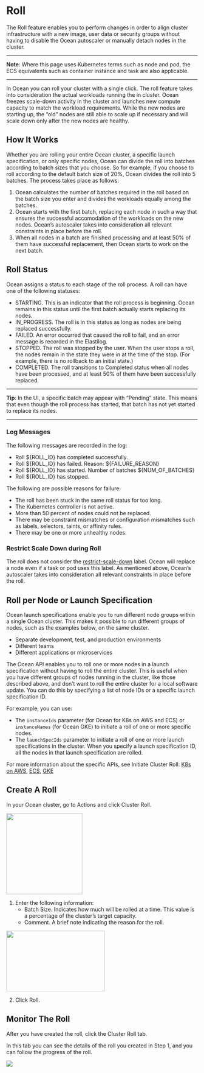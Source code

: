 # Roll

The Roll feature enables you to perform changes in order to align cluster infrastructure with a new image, user data or security groups without having to disable the Ocean autoscaler or manually detach nodes in the cluster.

---

**Note**: Where this page uses Kubernetes terms such as node and pod, the ECS equivalents such as container instance and task are also applicable.

---

In Ocean you can roll your cluster with a single click. The roll feature takes into consideration the actual workloads running the in cluster. Ocean freezes scale-down activity in the cluster and launches new compute capacity to match the workload requirements. While the new nodes are starting up, the “old” nodes are still able to scale up if necessary and will scale down only after the new nodes are healthy.

## How It Works

Whether you are rolling your entire Ocean cluster, a specific launch specification, or only specific nodes, Ocean can divide the roll into batches according to batch sizes that you choose. So for example, if you choose to roll according to the default batch size of 20%, Ocean divides the roll into 5 batches. The process takes place as follows:

1. Ocean calculates the number of batches required in the roll based on the batch size you enter and divides the workloads equally among the batches.
2. Ocean starts with the first batch, replacing each node in such a way that ensures the successful accomodation of the workloads on the new nodes. Ocean’s autoscaler takes into consideration all relevant constraints in place before the roll.
3. When all nodes in a batch are finished processing and at least 50% of them have successful replacement, then Ocean starts to work on the next batch.

## Roll Status

Ocean assigns a status to each stage of the roll process. A roll can have one of the following statuses:

- STARTING. This is an indicator that the roll process is beginning. Ocean remains in this status until the first batch actually starts replacing its nodes.
- IN_PROGRESS. The roll is in this status as long as nodes are being replaced successfully.
- FAILED. An error occurred that caused the roll to fail, and an error message is recorded in the Elastilog.
- STOPPED. The roll was stopped by the user. When the user stops a roll, the nodes remain in the state they were in at the time of the stop. (For example, there is no rollback to an initial state.)
- COMPLETED. The roll transitions to Completed status when all nodes have been processed, and at least 50% of them have been successfully replaced.

---

**Tip**: In the UI, a specific batch may appear with “Pending” state. This means that even though the roll process has started, that batch has not yet started to replace its nodes.

---

### Log Messages

The following messages are recorded in the log:

- Roll \${ROLL_ID} has completed successfully.
- Roll ${ROLL_ID} has failed. Reason: ${FAILURE_REASON}
- Roll ${ROLL_ID} has started. Number of batches ${NUM_OF_BATCHES}
- Roll \${ROLL_ID} has stopped.

The following are possible reasons for failure:

- The roll has been stuck in the same roll status for too long.
- The Kubernetes controller is not active.
- More than 50 percent of nodes could not be replaced.
- There may be constraint mismatches or configuration mismatches such as labels, selectors, taints, or affinity rules.
- There may be one or more unhealthy nodes.

### Restrict Scale Down during Roll

The roll does not consider the [restrict-scale-down](/ocean/features/scaling-kubernetes?id=scale-down-prevention) label. Ocean will replace a node even if a task or pod uses this label. As mentioned above, Ocean’s autoscaler takes into consideration all relevant constraints in place before the roll.

## Roll per Node or Launch Specification

Ocean launch specifications enable you to run different node groups within a single Ocean cluster. This makes it possible to run different groups of nodes, such as the examples below, on the same cluster.

- Separate development, test, and production environments
- Different teams
- Different applications or microservices

The Ocean API enables you to roll one or more nodes in a launch specification without having to roll the entire cluster. This is useful when you have different groups of nodes running in the cluster, like those described above, and don’t want to roll the entire cluster for a local software update. You can do this by specifying a list of node IDs or a specific launch specification ID.

For example, you can use:

- The `instanceIds` parameter (for Ocean for K8s on AWS and ECS) or `instanceNames` (for Ocean GKE) to initiate a roll of one or more specific nodes.
- The `launchSpecIds` parameter to initiate a roll of one or more launch specifications in the cluster. When you specify a launch specification ID, all the nodes in that launch specification are rolled.

For more information about the specific APIs, see Initiate Cluster Roll: [K8s on AWS](https://help.spot.io/spotinst-api/ocean/ocean-cloud-api/ocean-for-aws/roll-cluster/create/), [ECS](https://help.spot.io/spotinst-api/ocean/ocean-cloud-api/ocean-for-ecs/roll-cluster/create/), [GKE](https://help.spot.io/spotinst-api/ocean/ocean-cloud-api/ocean-for-gke/roll-cluster/create/)

## Create A Roll

In your Ocean cluster, go to Actions and click Cluster Roll.

<img src="/ocean/_media/features-roll-01.png" width="200" height="213" />

1. Enter the following information:
   - Batch Size. Indicates how much will be rolled at a time. This value is a percentage of the cluster’s target capacity.
   - Comment. A brief note indicating the reason for the roll.

<img src="/ocean/_media/features-roll-02.png" width="259" height="159" />

2. Click Roll.

## Monitor The Roll

After you have created the roll, click the Cluster Roll tab.

In this tab you can see the details of the roll you created in Step 1, and you can follow the progress of the roll.

<img src="/ocean/_media/features-roll-03.png" />
